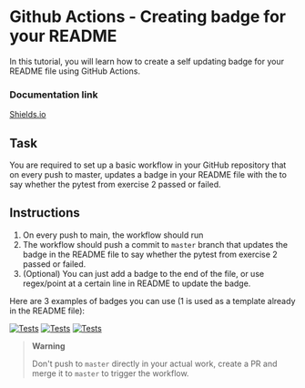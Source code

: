 # Github Actions - Creating badge for your README

In this tutorial, you will learn how to create a self updating badge for your README file using GitHub Actions.

### Documentation link
[Shields.io](https://shields.io)


## Task

You are required to set up a basic workflow in your GitHub repository that on every push to master, updates a badge in your README file with the to say whether the pytest from exercise 2 passed or failed.

## Instructions

1. On every push to main, the workflow should run
2. The workflow should push a commit to `master` branch that updates the badge in the README file to say whether the pytest from exercise 2 passed or failed.
3. (Optional) You can just add a badge to the end of the file, or use regex/point at a certain line in README to update the badge.

Here are 3 examples of badges you can use (1 is used as a template already in the README file):

[![Tests](https://img.shields.io/badge/tests-failing-red)](https://github.com/datamindedacademy/github-cicd/actions/workflows/test-and-badge.yaml)
[![Tests](https://img.shields.io/badge/tests-passing-green)](https://github.com/datamindedacademy/github-cicd/actions/workflows/test-and-badge.yaml)
[![Tests](https://img.shields.io/badge/tests-unknown-lightgrey)](https://github.com/datamindedacademy/github-cicd/actions/workflows/test-and-badge.yaml)

> **Warning** 
>
> Don't push to `master` directly in your actual work, create a PR and merge it to `master` to trigger the workflow.